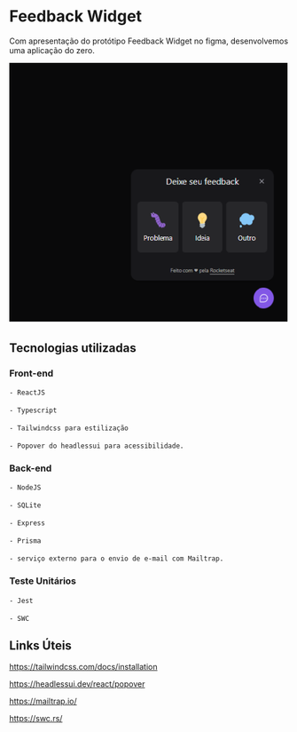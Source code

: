 # Feedback Widget

Com apresentação do protótipo Feedback Widget no figma, desenvolvemos uma aplicação do zero.

<p align="center">
	<img src=".github/feedbackWidget.png">
</p>


## Tecnologias utilizadas
### Front-end
	- ReactJS

	- Typescript

	- Tailwindcss para estilização

	- Popover do headlessui para acessibilidade.
### Back-end
	- NodeJS

	- SQLite

	- Express

	- Prisma

	- serviço externo para o envio de e-mail com Mailtrap.
### Teste Unitários
	- Jest

	- SWC

## Links Úteis

https://tailwindcss.com/docs/installation

https://headlessui.dev/react/popover

https://mailtrap.io/

https://swc.rs/



